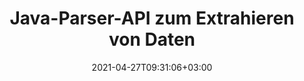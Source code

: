 ---
############################# Static ############################
layout: "product"
date: 2021-04-27T09:31:06+03:00
draft: false

product: "Parser"
product_tag: "parser"
platform: "Java"
platform_tag: "java"

############################# Head ############################
head_title: "Java-API zum Analysieren von Text, Bildern und Metadaten aus PDF, Word, Excel, HTML"
head_description: "Java-Dokument-Parser-API zum Extrahieren von Text, Bildern, Metadaten und Kodierungen aus Datenbanken, Word, Excel, Präsentationen, PDF-, E-Mail-, EPUB- und ZIP-Dateien."

############################# Header ############################
title: "Java-Parser-API zum Extrahieren von Daten"
description: "Java-API zum Analysieren und Extrahieren von Bildern und Text mit Metadaten aus Dokumenten, Präsentationen, Archiven und E-Mails."
button:
    enable: true

############################# SubMenu ############################
submenu:
    enable: true
    
    left:
        img_alt: "GroupDocs.Parser for Java"
        image: "/border/groupdocs-parser-java.svg"
        product: "GroupDocs.Parser"
        platform: "Java"

    middle:
        button:
            # button loop
            - link: "#overview"
              text: "Überblick"

            # button loop
            - link: "#features"
              text: "Merkmale"

            # button loop
            - link: "#support"
              text: "Support"

            # button loop
            - link: "https://products.groupdocs.app/parser"
              text: "Live Demo"

            # button loop
            - link: "https://purchase.groupdocs.com/pricing/parser/java"
              text: "Preisgestaltung"

    right:
        link_download: "https://downloads.groupdocs.com/parser"
        link_learn: "https://docs.groupdocs.com/parser/java/"
        link_buy: "https://purchase.groupdocs.com"

############################# Überblick ############################
overview:
    enable: true
    content: |
      GroupDocs.Parser für Java ist eine Text-, Bild- und Metadaten-Extraktions-API, die mehr als 50 gängige Dokumenttypen unterstützt, um die Erstellung von Geschäftsanwendungen mit Funktionen zum Analysieren von rohem, strukturiertem und formatiertem Text zu unterstützen. Es unterstützt auch das Parsen von Dokumenten mit vordefinierten Vorlagen und ermöglicht das schnelle und genaue Extrahieren komplexer Daten aus Rechnungen und anderen typischen Dokumenten. Mit GroupDocs.Parser für Java können Sie Text und Metadaten aus passwortgeschützten Dateien aller gängigen Formate extrahieren, darunter Textverarbeitungsdokumente, Excel-Tabellen, PowerPoint-Präsentationen, OneNote, PDF-Dateien und ZIP-Archive.
    tabs:
      enable: true     
      
      ## TAB ONE ##
      tab_one:
        description: |
          Nachfolgend finden Sie eine Übersicht über GroupDocs.Parser für Java:

        left:
          enable: true
          icon: "fas fa-tools"
          title: "Merkmale"
          content: |
            * Bilder extrahieren
            * Rohtext extrahieren
            * Formatierten Text extrahieren
            * Strukturierten Text extrahieren
            * Metadaten extrahieren
            * Auszug aus Dateien in ZIP-Datei
            * Durch Suchen extrahieren
            * Mit Textformatierern extrahieren
            * Kodierungsstandard erkennen
            * Medientyp erkennen
        
        right:
          enable: true
          icon: "fab fa-html5"
          title: "Die API"
          content: |
            * Ruft Eingabedatei ab
            * Ruft rohen oder formatierten Text ab
            * Ruft Metadaten ab
      
      ## TAB TWO ##
      tab_two:
        description: |
          GroupDocs.Parser for Java unterstützt folgende [Dokumentdateiformate](https://docs.groupdocs.com/parser/java/supported-document-formats/):

        left:
          enable: true
          table:
            # table loop
            - title: "Textextraktion"
              content: |
                * **Text**: DOC, DOCX, DOT, DOTM, DOTX, DOCM, RTF, ODT, OTT, TXT, MD, WordprocessingML (XML)
                * **Spreadsheets**: XLS, XLSX, CSV, XLSM, XLSB, ODS, SpreadsheetML (XML), XLT, XLTX, XLTM, OTS, XLA,, XLAM, TSV
                * **Präsentationen**: PPT, PPTX, PPTM, PPS, PPSX, PPSM, POT, POTX, POTM, ODP, OTP
                * **OneNote**: EINS
                * **E-Mail**: MSG, EML, EMLX, PST, OST, MS EXCHANGE SERVER, POP, IMAP
                * **Elektronische Veröffentlichung**: EPUB, FB2
                * **Portables Dokument**: PDF, PDF-Portfolio, verschlüsseltes PDF
                * **DOM-basiert**: XML, HTML, XHTML, MHTML
                * **Komprimierung & Verpackung**: ZIP, CHM
                * **Datenbank**: ADO.NET

            # table loop
            - title: "Kodierungserkennung"
              content: |
                * **BOM**: UTF32 LE, UTF32 BE, UTF16 LE, UTF16 BE, UTF8 und UTF7
                * **Inhalt**: UTF32 LE, UTF32 BE, UTF16 LE, UTF16 BE, UTF8 und ANSI

        right:
          enable: true
          table:
            # table loop
            - title: "Metadatenextraktion"
              content: |
                * **Text**: DOC, DOCX, DOT, DOTX, DOTM, OTT, ODT
                * **Tabellenkalkulationen**: XLS, XLSX, XLT, XLTX, XLTM, XLA, XLAM, OTS, ODS
                * **Präsentationen**: PPT, PPTX, POT, POTX, POTM, PPSM, PPTM, OTP, ODP
                * **E-Mail**: MSG, EML, EMLX
                * **Elektronische Veröffentlichung**: EPUB, FB2
                * **Andere**: PDF

            # table loop
            - title: "Text & Metadatenextraktion"
              content: |
                * **Vorlage**: DOTX, POTX
                * **Makrofähige Vorlage**: DOTM, POTM, PPSM, PPTM
                * **OpenDocument-Vorlage**: OTT

            # table loop
            - title: "Bildextraktion"
              content: |
                * **Text**: DOC, DOCX, DOCM, RTF, DOT, DOTM, DOTX, ODT
                * **Tabellen**: XLS, XLSX, XLSM, XLSB, ODS, XLT, XLTM, XLTX
                * **Präsentationen**: PPT, PPTX, PPTM, ODP, POT, POTM, POTX, PPS, PPSX, PPSM
                * **Portables Dokument**: PDF, POT, POTM, POTX
                * **Ebook**: CHM, EPUB, FB2
                * **Auszeichnung**: HTML

      ## TAB THREE ##
      tab_three:
        description: |
          GroupDocs.Parser for Java unterstützt das Folgen Betriebssysteme:
        
        left:
          enable: true
          table:
            # table loop
            - icon: "fab fa-windows"
              title: "Betriebssysteme"
              content: |
                * Microsoft Windows Desktop
                * Microsoft Windows Server
                * Linux
                * MacOS

            # table loop
            - icon: "fas fa-code"
              title: "Unterstützte Frameworks"
              content: |
                * Java 7 (1.7) und höher

        right:
          enable: true
          table:
            # table loop
            - icon: "fas fa-cogs"
              title: "Entwicklungsumgebungen"
              content: |
                * NetBeans
                * IntelliJ IDEA
                * Eclipse
            # table loop
            - icon: "fas fa-tools"
              title: "Build-Automatisierungstool"
              content: |
                * Maven

############################# Merkmale ############################
features:
    enable: true
    title: "GroupDocs.Parser for Java Merkmale"

    feature:
      # feature loop
      - icon: "fas fa-copy"
        content: "Zählen Sie das Wortvorkommen für einzelne oder mehrere Dokumente statistisch"

      # feature loop
      - icon: "fas fa-eye"
        content: "Extrahieren Sie Text und Metadaten aus Excel-Tabellen und PowerPoint-Präsentationsvorlagen"

      # feature loop
      - icon: "fas fa-bolt"
        content: "Text aus einer Datei oder einem Stream abrufen, ohne Document Reader zu installieren"
      
      # feature loop
      - icon: "fas fa-file-powerpoint"
        content: "Pull Out Formatted Text from a Document Using Fast or Standard Textextraktion Mode"

      # feature loop
      - icon: "fas fa-code"
        content: "Erkennen Sie den Medientyp passwortgeschützter XML-Dokumente und extrahieren Sie Text daraus"

      # feature loop
      - icon: "fas fa-cloud"
        content: "Holen Sie formatierten Text aus PowerPoint-Präsentationen, E-Mails und Anhängen programmgesteuert"

      # feature loop
      - icon: "fas fa-remove-format"
        content: "Vertreiben Sie Text aus einzelnen oder mehreren Seiten eines OneNote-Dokuments"

      # feature loop
      - icon: "fas fa-comment-slash"
        content: "Ziehen Sie Rohtext aus einer einfachen PDF-Datei oder einem PDF-Portfolio-Dokument heraus"

      # feature loop
      - icon: "fas fa-location-arrow"
        content: "Extrahieren Sie Daten aus PDF-, MS Word-, Excel- und Präsentationsdokumenten"

      # feature loop
      - icon: "fas fa-border-all"
        content: "Extrahieren Sie rohen oder formatierten Text aus Zellen, Zeilen und Spalten aus einer Excel-Tabelle"

      # feature loop
      - icon: "fas fa-wrench"
        content: "Sammeln Sie rohen oder HTML-formatierten Text aus Word-Dokumenten und extrahieren Sie markierten Text aus Dokumenten"

      # feature loop
      - icon: "fas fa-columns"
        content: "Holen Sie sich Daten aus den PDF-Formularen und erhalten Sie eine formatierte Tabelle aus einem PDF- oder Word-Dokument"

      # feature loop
      - icon: "fas fa-file-word"
        content: "Ziehen Sie einzelne Sätze oder ganzen Text aus EPUB-, CHM-, Markdown- und FB2-Dateien heraus"

      # feature loop
      - icon: "fas fa-envelope"
        content: "Excerpt Table of Contents from Datenbanks, PDF, EPUB, CHM & Word Processing Documents"

      # feature loop
      - icon: "fas fa-print"
        content: "Textbereich aus Dokumenten zur Analyse abrufen und Text mit intakter Inhaltsstruktur herausziehen"

      # feature loop
      - icon: "fas fa-file-archive"
        content: "Abrufen von Metadaten aus unterstützten Dokumentformaten"

      # feature loop
      - icon: "fas fa-lock"
        content: "Alle oder ausgewählte Bilder aus unterstützten Formaten herausziehen und extrahierte Bilder drehen"

      # feature loop
      - icon: "fas fa-file-code"
        content: "Extract Text from Files within Zip Archives & OST Containers – Medientyp erkennens for Zip Container Items"
      
      # feature loop
      - icon: "fas fa-fill-drip"
        content: "Abrufen von Daten aus E-Mail-Container (Exchange-Webserver, POP3, IMAP)"

      # feature loop
      - icon: "fas fa-heading"
        content: "Finden Sie einfachen Text, ganze Wörter und reguläre Ausdrücke in Dokumenten"

      # feature loop
      - icon: "fas fa-project-diagram"
        content: "Dokumentvorlage vorbereiten, Daten aus Dokument extrahieren und Datenfelder und Tabellen analysieren"

      # feature loop
      - icon: "fas fa-cube"
        content: "Hervorgehobene Ausdrücke in Dokumenten suchen und extrahieren"

      # feature loop
      - icon: "fab fa-uncharted"
        content: "Ziehen Sie Text mit dem Nur-Text-Formatierer (einfach und ASCII) oder benutzerdefinierter Formatierung mit Kanten, Winkeln und Schnittpunkten heraus"

      # feature loop
      - icon: "fab fa-uncharted"
        content: "Abrufen und formatieren Sie Text (Schriftarten, Hyperlinks, Überschriften, Listen und Tabellen) mit dem Markdown-Formatierer"

      # feature loop
      - icon: "fab fa-uncharted"
        content: "Holen Sie sich Text mit HTML-Formatierer und wenden Sie den Formatierer auf Absatz, Hyperlink, Schriftart, Überschriften, Listen und Tabellen an"

      # feature loop
      - icon: "fab fa-uncharted"
        content: "Tabellenlayout verschieben und Tabellen in einem rechteckigen Bereich anhand von Spaltentrennzeichen erkennen"

      # feature loop
      - icon: "fab fa-uncharted"
        content: "Extrahieren Sie Text aus Formen, WordArt-Objekten und Textfeldern in Microsoft Office-Dateiformaten"

      # feature loop
      - icon: "fab fa-uncharted"
        content: "Extract Text from Email Servers and Datenbanks via JDBC"

    more_feature:
      # more_feature_loop
      - title: "Holen Sie sich Text mit Nur-Text- oder HTML-Formatierern"
        content: |
          Mit GroupDocs.Parser für Java können Sie verschiedene Formatierer auf Text und HTML anwenden. Sie können Text mit Plain Text Formatter sowohl für Einfach als auch für ASCII abrufen. Sie können auch Text mit HTML-Formatierer abrufen und Formatierungen auf Absätze, Hyperlinks, Schriftarten, Überschriften, Listen und Tabellen anwenden.

############################# Support ############################
support:
    enable: true

############################# Solutions ############################
solutions:
    enable: true
    title: "GroupDocs.Parser bietet APIs zum Anzeigen von Dokumenten für andere beliebte Entwicklungsumgebungen"

    solution:
        # solution loop
        - img_alt: "GroupDocs.Parser for .NET"
          image: "/border/groupdocs-parser-net.svg"
          product: "GroupDocs.Parser"
          platform: ".NET"
          link: "/parser/net/"

############################# Back to top ###############################
back_to_top:
  enable: true
---